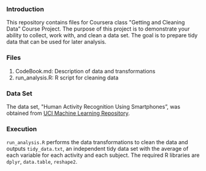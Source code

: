 ### Introduction

This repository contains files for Coursera class "Getting and Cleaning Data” Course Project. The purpose of this project is to demonstrate your ability to collect, work with, and clean a data set. The goal is to prepare tidy data that can be used for later analysis. 

### Files  
 1. CodeBook.md: Description of data and transformations
 2. run_analysis.R: R script for cleaning data

### Data Set
The data set, "Human Activity Recognition Using Smartphones”, was obtained from [UCI Machine Learning Repository](http://archive.ics.uci.edu/ml/datasets/Human+Activity+Recognition+Using+Smartphones).

### Execution
`run_analysis.R` performs the data transformations to clean the data and outputs `tidy_data.txt`, an  independent tidy data set with the average of each variable for each activity and each subject. The required R libraries are `dplyr`, `data.table`, `reshape2`.

